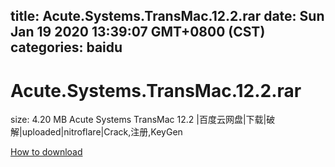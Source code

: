 
title: Acute.Systems.TransMac.12.2.rar
date: Sun Jan 19 2020 13:39:07 GMT+0800 (CST)    
categories: baidu
---

# Acute.Systems.TransMac.12.2.rar
size: 4.20 MB
 Acute Systems TransMac 12.2 |百度云网盘|下载|破解|uploaded|nitroflare|Crack,注册,KeyGen
 

[How to download](https://bpcam.bemobtrk.com/go/2ceec3aa-1ca2-46d6-b9ff-aaa5c184517c?jno=4458)